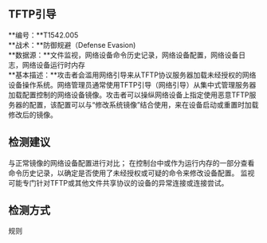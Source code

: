 ## TFTP引导  
**编号：**T1542.005  
**战术：**防御规避（Defense Evasion)  
**数据源：**文件监视，网络设备命令历史记录，网络设备配置，网络设备日志，网络设备运行时内存  
**基本描述：**攻击者会滥用网络引导来从TFTP协议服务器加载未经授权的网络设备操作系统。网络管理员通常使用TFTP引导（网络引导）从集中式管理服务器加载配置控制的网络设备镜像。攻击者可以操纵网络设备上指定使用恶意TFTP服务器的配置，该配置可以与“修改系统镜像”结合使用，来在设备启动或重置时加载修改后的镜像。  
## 检测建议  
与正常镜像的网络设备配置进行对比；
在控制台中或作为运行内存的一部分查看命令历史记录，以确定是否使用了未经授权或可疑的命令来修改设备配置。
监视可能专门针对TFTP或其他文件共享协议的设备的异常连接或连接尝试。  
## 检测方式  
规则